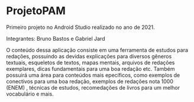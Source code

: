 # ProjetoPAM
Primeiro projeto no Android Studio realizado no ano de 2021. 

Integrantes: Bruno Bastos e Gabriel Jard

O conteúdo dessa aplicação consiste em uma ferramenta de estudos para redações, possuindo as devidas explicações para diversos gêneros textuais, esqueletos de textos, mapas mentais, arquivos de redações exemplares, dicas fundamentais para uma boa redação etc. Também possuirá uma área para conteúdos mais epecíficos, como exemplos de conectivos para uma boa redação, exemplos de redações nota 1000 (ENEM) , técnicas de estudos, recomedações de livros para um melhor vocabulário e mais.
